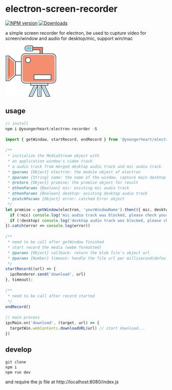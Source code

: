 # electron-screen-recorder
[![NPM version](https://img.shields.io/npm/v/@youngerheart/electron-recorder.svg?sanitize=true)](https://www.npmjs.com/package/@youngerheart/electron-recorder)
[![Downloads](https://img.shields.io/npm/dm/@youngerheart/electron-recorder.svg)](http://badge.fury.io/js/@youngerheart/electron-recorder)
<p>a simple screen recorder for electron, be used to cupture video for screen/window and audio for desktop/mic, support win/mac</p>
<div>
<img src="https://raw.githubusercontent.com/youngerheart/electron-recorder/master/recorder.png" title="electron-recorder" width="160px">
</div>

## usage
```js
// install
npm i @youngerheart/electron-recorder -S

import { getWindow, startRecord, endRecord } from '@youngerheart/electron-recorder'

/**
 * initialize the MediaStream object with
 * an application window's video track
 * a audio track from merged desktop audio track and mic audio track
 * @params {Object} electron: the module object of electron
 * @params {String} name: the name of the window, capture main desktop while param undefined
 * @return {Object} promise: the promise object for result
 * @thenParams {Boolean} mic: existing mic audio track
 * @thenParams {Boolean} desktop: existing desktop audio track
 * @catchParams {Object} error: catched Error object
 */
let promise = getWindow(electron, 'yourWindowName').then(({ mic, desktop }) => {
  if (!mic) console.log('mic audio track was blocked, please check your devices')
  if (!desktop) console.log('desktop audio track was blocked, please check your devices')
}).catch(error => console.log(error))

/**
 * need to be call after getWindow finished
 * start record the media (webm formatted)
 * @params {Object} callback: return the blob file's object url
 * @params {Number} timeout: handle the file url per millisecond(default is 10000ms)
 */
startRecord((url) => {
  ipcRenderer.send('download', url)
}, timeout);

/**
 * need to be call after record started
 */
endRecord()

// main process
ipcMain.on('download', (target, url) => {
  targetWin.webContents.downloadURL(url) // start download...
})
```

## develop

```
git clone
npm i
npm run dev
```
and require the js file at http://localhost:8080/index.js
